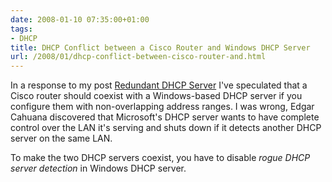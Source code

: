 ```yaml
---
date: 2008-01-10 07:35:00+01:00
tags:
- DHCP
title: DHCP Conflict between a Cisco Router and Windows DHCP Server
url: /2008/01/dhcp-conflict-between-cisco-router-and.html
---
```

In a response to my post [Redundant DHCP Server](https://blog.ipspace.net/2007/07/redundant-dhcp-server.html) I\'ve speculated that a Cisco router should coexist with a Windows-based DHCP server if you configure them with non-overlapping address ranges. I was wrong, Edgar Cahuana discovered that Microsoft\'s DHCP server wants to have complete control over the LAN it\'s serving and shuts down if it detects another DHCP server on the same LAN.

To make the two DHCP servers coexist, you have to disable _rogue DHCP server detection_ in Windows DHCP server.
